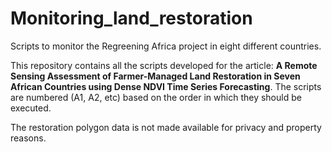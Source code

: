 # Monitoring_land_restoration

Scripts to monitor the Regreening Africa project in eight different countries.

This repository contains all the scripts developed for the article: **A Remote Sensing Assessment of Farmer-Managed Land Restoration in Seven African Countries using Dense NDVI Time Series Forecasting**. The scripts are numbered (A1, A2, etc) based on the order in which they should be executed.

The restoration polygon data is not made available for privacy and property reasons.

